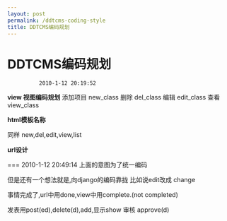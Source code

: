 ```yaml
---
layout: post
permalink: /ddtcms-coding-style
title: DDTCMS编码规划
---
```


# DDTCMS编码规划 #

			  2010-1-12 20:19:52
**view 视图编码规划**
添加项目 new_class
删除     del_class
编辑     edit_class
查看     view_class

**html模板名称**

同样
new,del,edit,view,list

**url设计**

===
2010-1-12 20:49:14
上面的意图为了统一编码

但是还有一个想法就是,向django的编码靠拢
比如说edit改成 change

事情完成了,url中用done,view中用complete.(not completed)

发表用post(ed),delete(d),add,显示show
审核 approve(d)